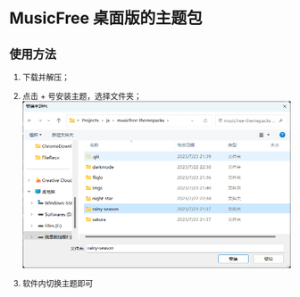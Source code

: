 # MusicFree 桌面版的主题包

## 使用方法

1. 下载并解压；

2. 点击 + 号安装主题，选择文件夹；
![Alt text](./imgs/install.png)

3. 软件内切换主题即可
